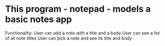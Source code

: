 # This program - notepad - models a basic notes app

Functionality:
    User can add a note with a title and a body
    User can see a list of all note titles
    User can pick a note and see its title and body


